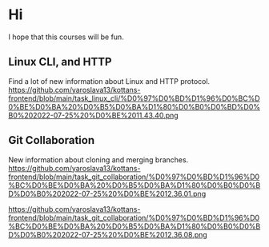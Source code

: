 # Hi

I hope that this courses will be fun.

## Linux CLI, and HTTP
Find a lot of new information about Linux and HTTP protocol.
https://github.com/yaroslava13/kottans-frontend/blob/main/task_linux_cli/%D0%97%D0%BD%D1%96%D0%BC%D0%BE%D0%BA%20%D0%B5%D0%BA%D1%80%D0%B0%D0%BD%D0%B0%202022-07-25%20%D0%BE%2011.43.40.png

## Git Collaboration
New information about cloning and merging branches.
https://github.com/yaroslava13/kottans-frontend/blob/main/task_git_collaboration/%D0%97%D0%BD%D1%96%D0%BC%D0%BE%D0%BA%20%D0%B5%D0%BA%D1%80%D0%B0%D0%BD%D0%B0%202022-07-25%20%D0%BE%2012.36.01.png

https://github.com/yaroslava13/kottans-frontend/blob/main/task_git_collaboration/%D0%97%D0%BD%D1%96%D0%BC%D0%BE%D0%BA%20%D0%B5%D0%BA%D1%80%D0%B0%D0%BD%D0%B0%202022-07-25%20%D0%BE%2012.36.08.png